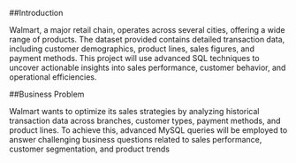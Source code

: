  ##Introduction
 
 Walmart, a major retail chain, operates across several cities, offering a wide range of products. The dataset
 provided contains detailed transaction data, including customer demographics, product lines, sales figures, and
 payment methods. This project will use advanced SQL techniques to uncover actionable insights into sales
 performance, customer behavior, and operational efficiencies.

 
 ##Business Problem
 
 Walmart wants to optimize its sales strategies by analyzing historical transaction data across branches,
 customer types, payment methods, and product lines. To achieve this, advanced MySQL queries will be
 employed to answer challenging business questions related to sales performance, customer segmentation, and
 product trends
